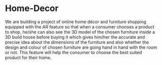 # Home-Decor
We are building a project of online home décor and furniture
shopping equipped with the AR feature so that when a
consumer chooses a product to shop, he/she can also see the
3D model of the chosen furniture inside a 3D build house
before buying it which gives him/her the accurate and
precise idea about the dimensions of the furniture and also
whether the design and colour of chosen furniture are going
hand in hand with the room or not. This feature will help the
consumer to choose the best suited product for their home.

